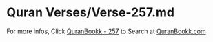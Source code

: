 # Quran Verses/Verse-257.md 

For more infos, Click [QuranBookk - 257](https://www.quranbookk.com/quran/search?q=257) to Search at [QuranBookk.com](http://quranbookk.com/)